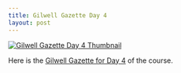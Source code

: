 ```yaml
---
title: Gilwell Gazette Day 4
layout: post
---
```


[![Gilwell Gazette Day 4
Thumbnail](/gazettes/Day4-thumb.png)](/gazettes/Gilwell-Gazette-713-17-Day4.pdf)

Here is the [Gilwell Gazette for Day 4](/gazettes/Gilwell-Gazette-713-17-Day4.pdf) of the course.

